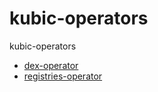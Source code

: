 # kubic-operators

 kubic-operators


* [dex-operator](dex-operator/README.md)
* [registries-operator](registries-operator/README.md)
